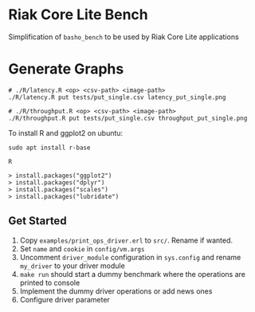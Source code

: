 # Riak Core Lite Bench

Simplification of `basho_bench` to be used by Riak Core Lite applications

# Generate Graphs

```
# ./R/latency.R <op> <csv-path> <image-path>
./R/latency.R put tests/put_single.csv latency_put_single.png

# ./R/throughput.R <op> <csv-path> <image-path>
./R/throughput.R put tests/put_single.csv throughput_put_single.png
```

To install R and ggplot2 on ubuntu:

```
sudo apt install r-base

R

> install.packages("ggplot2")
> install.packages("dplyr")
> install.packages("scales")
> install.packages("lubridate")
```



## Get Started

1. Copy `examples/print_ops_driver.erl` to `src/`. Rename if wanted.
2. Set `name` and `cookie` in `config/vm.args`
3. Uncomment `driver_module` configuration in `sys.config` and rename
   `my_driver` to your driver module
4. `make run` should start a dummy benchmark where the operations are printed to
   console
5. Implement the dummy driver operations or add news ones
6. Configure driver parameter 
